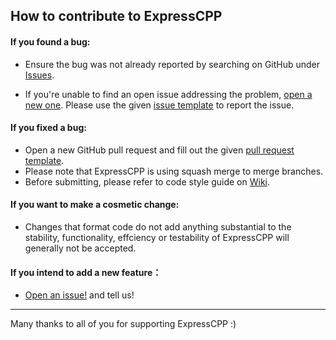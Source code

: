 ## How to contribute to ExpressCPP

#### If you found a bug: 

* Ensure the bug was not already reported by searching on GitHub under [Issues](https://github.com/Lamega/ExpressCPP/issues).

* If you're unable to find an open issue addressing the problem, [open a new one](https://github.com/Lamega/ExpressCPP/issues/new). Please use the given [issue template](https://github.com/Lamega/ExpressCPP/blob/master/ISSUE_TEMPLATE.md) to report the issue.

#### If you fixed a bug: 
* Open a new GitHub pull request and fill out the given [pull request template](https://github.com/Lamega/ExpressCPP/blob/master/PULL_REQUEST_TEMPLATE.md).
* Please note that ExpressCPP is using squash merge to merge branches.
* Before submitting, please refer to code style guide on [Wiki](https://github.com/Lamega/ExpressCPP/wiki).

#### If you want to make a cosmetic change: 
* Changes that format code do not add anything substantial to the stability, functionality, effciency or testability of ExpressCPP will generally not be accepted.

#### If you intend to add a new feature： 
* [Open an issue!](https://github.com/Lamega/ExpressCPP/issues/new) and tell us!

---
Many thanks to all of you for supporting ExpressCPP :)